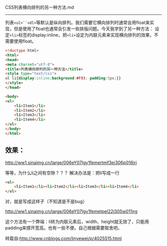 CSS列表横向排列的另一种方法.md
***

列表`<ul>``<dl>`等默认是纵向排列。我们需要它横向排列时通常会用float来实现，但是使用了float也通常会引发一些排版问题。今天我学到了另一种方法：
设定`<li>`标签的display:inline，把`<li>`设定为内联元素来实现横向排列的效果，不需要使用float。

```html
<!doctype html>
<html>
<head>
<meta charset="utf-8">
<title>列表横向排列的另一种方法</title>
<style type="text/css">
ul li{display:inline;background:#F93; padding:5px;}}
</style>
</head>

<body>
<ul>
    <li>Item1</li>
    <li>Item2</li>
    <li>Item3</li>
    <li>Item4</li>
</ul>
</body>
</html>
```
效果：
---
http://ww1.sinaimg.cn/large/006eY07Igy1femertmf3ej306p016jri
 
等等，为什么li之间有空隙？？？
解决办法是：把li写成一行

```html
<ul>
    <li>Item1</li><li>Item2</li><li>Item3</li><li>Item4</li>
</ul>
```
对，就是写成这样子（不知道是不是bug）

http://ww1.sinaimg.cn/large/006eY07Igy1femetpel22j305w011jrg

这个方法有一个弊端：li转为内联元素后，width、height就无效了，只能用padding来撑开宽高。也有一些不便。自己根据需要取舍吧。

转载自:http://www.cnblogs.com/linyewei/p/4025515.html
